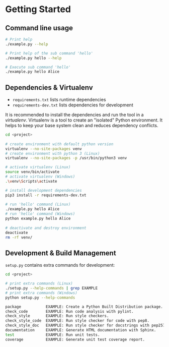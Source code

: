# Getting Started

## Command line usage

```bash
# Print help
./example.py --help

# Print help of the sub command 'hello'
./example.py hello --help

# Execute sub command 'hello'
./example.py hello Alice
```


## Dependencies & Virtualenv

* `requirements.txt` lists runtime dependencies
* `requirements-dev.txt` lists dependencies for development

It is recommended to install the dependencies and run the tool in a *virtualenv*.
Virtualenv is a tool to create an "isolated" Python environment.
It helps to keep your base system clean and reduces dependency conflicts.

```bash
cd <project>
 
# create environment with default python version
virtualenv --no-site-packages venv
# create environment with python 3 (Linux)
virtualenv --no-site-packages -p /usr/bin/python3 venv

# activate virtualenv (Linux)
source venv/bin/activate
# activate virtualenv (Windows)
.\venv\Scripts\activate

# install development dependencies
pip3 install -r requirements-dev.txt
 
# run 'hello' command (Linux)
./example.py hello Alice
# run 'hello' command (Windows)
python example.py hello Alice
 
# deactivate and destroy environment
deactivate
rm -rf venv/
```


## Development & Build Management

`setup.py` contains extra commands for development:

```bash
cd <project>

# print extra commands (Linux)
./setup.py --help-commands | grep EXAMPLE
# print extra commands (Windows)
python setup.py --help-commands

package           EXAMPLE: Create a Python Built Distribution package.
check_code        EXAMPLE: Run code analysis with pylint.
check_style       EXAMPLE: Run style checkers.
check_style_code  EXAMPLE: Run style checker for code with pep8.
check_style_doc   EXAMPLE: Run style checker for docstrings with pep257.
documentation     EXAMPLE: Generate HTML documentation with Sphinx.
test              EXAMPLE: Run unit tests.
coverage          EXAMPLE: Generate unit test coverage report.
```
